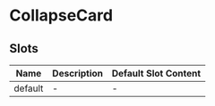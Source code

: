 # CollapseCard

## Slots

<!-- @vuese:CollapseCard:slots:start -->
|Name|Description|Default Slot Content|
|---|---|---|
|default|-|-|

<!-- @vuese:CollapseCard:slots:end -->


